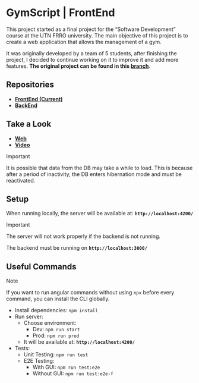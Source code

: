# GymScript | FrontEnd

This project started as a final project for the “Software Development” course at the UTN FRRO university. The main objective of this project is to create a web application that allows the management of a gym.

It was originally developed by a team of 5 students, after finishing the project, I decided to continue working on it to improve it and add more features. **The original project can be found in this [branch](https://github.com/fraancosan/gymScriptFE/tree/facultad)**.

## Repositories

- [**FrontEnd (Current)**](https://github.com/fraancosan/gymScriptFE)
- [**BackEnd**](https://github.com/fraancosan/gymScriptBE)

## Take a Look

- [**Web**](https://gymscript.francosanchez.com.ar)
- [**Video**](https://www.youtube.com/watch?v=REjqzzRXUvY)

> [!IMPORTANT]
> It is possible that data from the DB may take a while to load. This is because after a period of inactivity, the DB enters hibernation mode and must be reactivated.

## Setup

When running locally, the server will be available at: **`http://localhost:4200/`**

> [!IMPORTANT]
> The server will not work properly if the backend is not running.
>
> The backend must be running on **`http://localhost:3000/`**

## Useful Commands

> [!NOTE]
> If you want to run angular commands without using `npx` before every command, you can install the CLI globally.

- Install dependencies: `npm install`
- Run server:
  - Choose environment:
    - Dev: `npm run start`
    - Prod: `npm run prod`
  - It will be available at: **`http://localhost:4200/`**
- Tests:
  - Unit Testing: `npm run test`
  - E2E Testing:
    - With GUI: `npm run test:e2e`
    - Without GUI: `npm run test:e2e-f`
